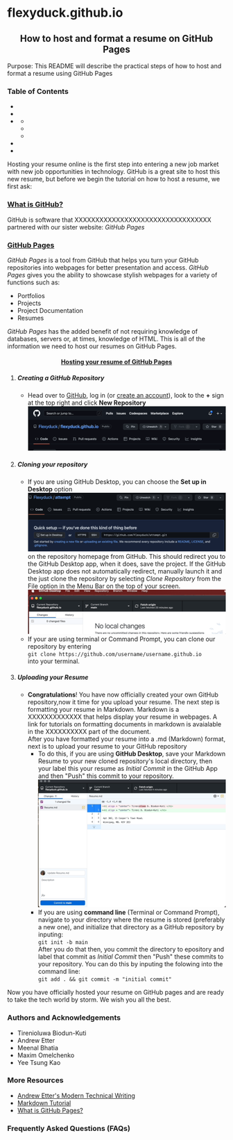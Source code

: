 # flexyduck.github.io

<h2 align = "center"> How to host and format a resume on GitHub Pages </h2>

Purpose: This README will describe the practical steps of how to host and format a resume using GitHub Pages

### Table of Contents
* [](#what-is-github)
* [](#github-pages)
* [](#hosting-your-resume-of-github-pages)
    - [](#creating-a-github-repository)
    - [](#cloning-your-repository)
    - [](#uploading-your-resume)
* [](#authors-and-acknowledgements)
* [](#frequently-asked-questions-faqs)

Hosting your resume online is the first step into entering a new job market with new job opportunities in technology. GitHub is a great site to host this new resume, but before we begin the tutorial on how to host a resume, we first ask:

### <ins> **What is GitHub?** </ins>

GitHub is software that XXXXXXXXXXXXXXXXXXXXXXXXXXXXXXXXX partnered with our sister website: *GitHub Pages*

### <ins> **GitHub Pages** </ins>
*GitHub Pages* is a tool from GitHub that helps you turn your GitHub repositories into webpages for better presentation and access. *GitHub Pages* gives you the ability to showcase stylish webpages for a variety of functions such as:
* Portfolios
* Projects
* Project Documentation
* Resumes

*GitHub Pages* has the added benefit of not requiring knowledge of databases, servers or, at times, knowledge of HTML. This is all of the information we need to host our resumes on GitHub Pages.


 #### <center> <ins> Hosting your resume of GitHub Pages </ins> </center>

1. ##### **Creating a GitHub Repository**
    - Head over to [GitHub](https://github.com/), log in (or [create an account](https://github.com/signup?ref_cta=Sign+up&ref_loc=header+logged+out&ref_page=%2F&source=header-home)), look to the **+** sign at the top right and click **New Repository** ![]( https://github.com/Flexyduck/flexyduck.github.io/blob/main/Gifs/new_repository.gif)

2. ##### **Cloning your repository**
    - If you are using GitHub Desktop, you can choose the **Set up in Desktop** option ![]( https://github.com/Flexyduck/flexyduck.github.io/blob/main/Gifs/setupindesktop.png ) on the repository homepage from GitHub. This should redirect you to the GitHub Desktop app, when it does, save the project. If the GitHub Desktop app does not automatically redirect, manually launch it and the just clone the repository by selecting *Clone Repository* from the File option in the Menu Bar on the top of your screen. 
    <br> ![]( https://github.com/Flexyduck/flexyduck.github.io/blob/main/Gifs/clone%20repository.gif) 
    - If your are using terminal or Command Prompt, you can clone our repository by entering <br>`git clone https://github.com/username/username.github.io` <br> into your terminal.

3. ##### **Uploading your Resume**
    - **Congratulations**! You have now officially created your own GitHub repository,now it time for you upload your resume. The next step is formatting your resume in Markdown. Markdown is a XXXXXXXXXXXXX that helps display your resume in webpages. A link for tutorials on formatting documents in markdown is avaialable in the XXXXXXXXXX part of the document. 
    <br> After you have formatted your resume into a .md (Markdown) format, next is to upload your resume to your GitHub repository
        - To do this, if you are using **GitHub Desktop**, save your Markdown Resume to your new cloned repository's local directory, then your label this your resume as *Initial Commit* in the GitHub App and then "Push" this commit to your repository. ![]( https://github.com/Flexyduck/flexyduck.github.io/blob/main/Gifs/initialcommit.gif )
        - If you are using **command line** (Terminal or Command Prompt), navigate to your directory where the resume is stored (preferably a new one), and initialize that directory as a GitHub repository by inputing:
        <br> `git init -b main` 
        <br> After you do that then, you commit the directory to epository and label that commit as *Initial Commit* then "Push" these commits to your repository. You can do this by inputing the folowing into the command line: 
         <br> `git add . && git commit -m "initial commit"`

Now you have officially hosted your resume on GitHub pages and are ready to take the tech world by storm. We wish you all the best.

### Authors and Acknowledgements
* Tirenioluwa Biodun-Kuti
* Andrew Etter
* Meenal Bhatia 
* Maxim Omelchenko 
* Yee Tsung Kao 

### More Resources
* [Andrew Etter's Modern Technical Writing](https://www.amazon.ca/Modern-Technical-Writing-Introduction-Documentation-ebook/dp/B01A2QL9SS)
* [Markdown Tutorial]( https://www.markdowntutorial.com)
* [What is GitHub Pages?](https://youtu.be/2MsN8gpT6jY)

### Frequently Asked Questions (FAQs)